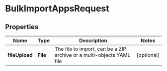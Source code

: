 

# BulkImportAppsRequest


## Properties

| Name | Type | Description | Notes |
|------------ | ------------- | ------------- | -------------|
|**fileUpload** | **File** | The file to import, can be a ZIP archive or a multi-objects YAML file |  [optional] |



